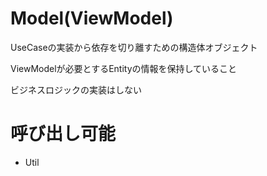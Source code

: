 # Model(ViewModel)

UseCaseの実装から依存を切り離すための構造体オブジェクト

ViewModelが必要とするEntityの情報を保持していること

ビジネスロジックの実装はしない

# 呼び出し可能

- Util

